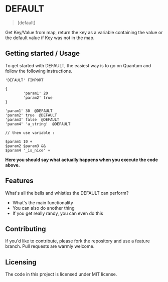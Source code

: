 # DEFAULT

> [default]

Get Key/Value from map, return the key as a variable containing the value or the default value if Key was not in the map.

## Getting started / Usage

To get started with DEFAULT, the easiest way is to go on Quantum and follow the following instructions.

```warpscript
'DEFAULT' FIMPORT

{
        'param1' 20
        'param2' true
}

'param1' 30  @DEFAULT
'param2' true  @DEFAULT
'param3' false  @DEFAULT
'param4' 'a_string'  @DEFAULT

// then use variable :

$param1 10 +
$param2 $param3 &&
$param4 '_is_nice' +

```

**Here you should say what actually happens when you execute the code above.**

## Features

What's all the bells and whistles the DEFAULT can perform?

* What's the main functionality
* You can also do another thing
* If you get really randy, you can even do this

## Contributing

If you'd like to contribute, please fork the repository and use a feature
branch. Pull requests are warmly welcome.

## Licensing

The code in this project is licensed under MIT license.

